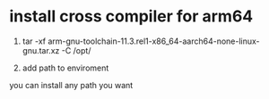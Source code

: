 # install cross compiler for arm64

1. tar -xf arm-gnu-toolchain-11.3.rel1-x86_64-aarch64-none-linux-gnu.tar.xz -C /opt/

2. add path to enviroment

you can install any path you want
